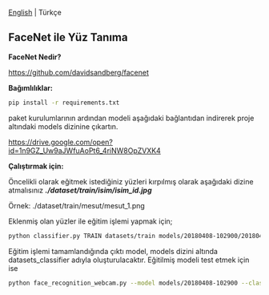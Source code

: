 [English](./README.en-US.md) | Türkçe

**FaceNet ile Yüz Tanıma** 
-----------------------------------------------


**FaceNet Nedir?**

https://github.com/davidsandberg/facenet



**Bağımlılıklar:**


```bash
pip install -r requirements.txt
```

paket kurulumlarının ardından modeli aşağıdaki bağlantıdan indirerek proje altındaki models dizinine çıkartın.

https://drive.google.com/open?id=1n9GZ_Uw9aJWfuAoPt6_4riNW8OpZVXK4

**Çalıştırmak için:**

Öncelikli olarak eğitmek istediğiniz yüzleri kırpılmış olarak aşağıdaki dizine atmalısınız
***./dataset/train/isim/isim_id.jpg***

Örnek: ./dataset/train/mesut/mesut_1.png 

Eklenmiş olan yüzler ile eğitim işlemi yapmak için;

```bash
python classifier.py TRAIN datasets/train models/20180408-102900/20180408-102900.pb models/datasets_classifier.pkl --batch_size 1000
```

Eğitim işlemi tamamlandığında çıktı model, models dizini altında datasets_classifier adıyla oluşturulacaktır. Eğitilmiş modeli test etmek için ise 

```bash
python face_recognition_webcam.py --model models/20180408-102900 --classifier models/datasets_classifier.pkl
```
